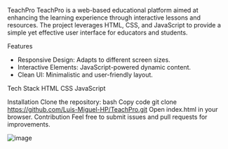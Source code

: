 TeachPro
TeachPro is a web-based educational platform aimed at enhancing the learning experience through interactive lessons and resources. The project leverages HTML, CSS, and JavaScript to provide a simple yet effective user interface for educators and students.

Features
* Responsive Design: Adapts to different screen sizes.
* Interactive Elements: JavaScript-powered dynamic content.
* Clean UI: Minimalistic and user-friendly layout.
  
Tech Stack
HTML
CSS
JavaScript


Installation
Clone the repository:
bash
Copy code
git clone https://github.com/Luis-Miguel-HP/TeachPro.git
Open index.html in your browser.
Contribution
Feel free to submit issues and pull requests for improvements.

![image](https://github.com/user-attachments/assets/5fea0d2b-759c-44dd-95e8-65332bee6ca3)
